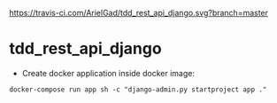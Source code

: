 https://travis-ci.com/ArielGad/tdd_rest_api_django.svg?branch=master


# tdd_rest_api_django


* Create docker application inside docker image:
```
docker-compose run app sh -c "django-admin.py startproject app ."
```
